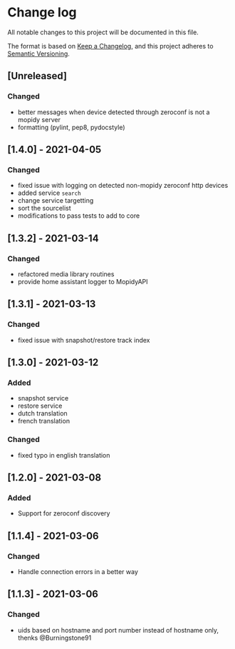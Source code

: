 # Change log
All notable changes to this project will be documented in this file.

The format is based on [Keep a Changelog](https://keepachangelog.com/en/1.0.0/),
and this project adheres to [Semantic Versioning](https://semver.org/spec/v2.0.0.html).

## [Unreleased]
### Changed
- better messages when device detected through zeroconf is not a mopidy server
- formatting (pylint, pep8, pydocstyle)

## [1.4.0] - 2021-04-05
### Changed
- fixed issue with logging on detected non-mopidy zeroconf http devices
- added service `search`
- change service targetting
- sort the sourcelist
- modifications to pass tests to add to core

## [1.3.2] - 2021-03-14
### Changed
- refactored media library routines
- provide home assistant logger to MopidyAPI

## [1.3.1] - 2021-03-13
### Changed
- fixed issue with snapshot/restore track index

## [1.3.0] - 2021-03-12
### Added
- snapshot service
- restore service
- dutch translation
- french translation

### Changed
- fixed typo in english translation

## [1.2.0] - 2021-03-08
### Added
- Support for zeroconf discovery

## [1.1.4] - 2021-03-06
### Changed
- Handle connection errors in a better way

## [1.1.3] - 2021-03-06
### Changed
- uids based on hostname and port number instead of hostname only, thenks @Burningstone91

